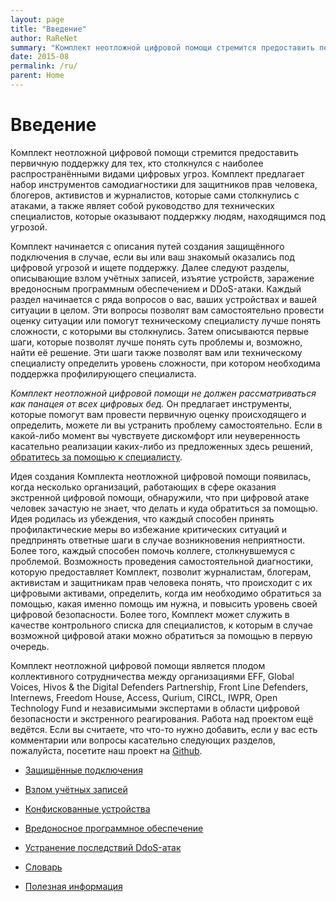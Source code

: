 ```yaml
---
layout: page
title: "Введение"
author: RaReNet
summary: "Комплект неотложной цифровой помощи стремится предоставить первичную поддержку для тех, кто столкнулся с наиболее распространёнными видами цифровых угроз. Комплект предлагает набор инструментов самодиагностики для защитников прав человека, блогеров, активистов и журналистов, которые сами столкнулись с атаками, а также являет собой руководство для технических специалистов, которые оказывают поддержку людям, находящимся под угрозой."
date: 2015-08
permalink: /ru/
parent: Home
---
```


Введение
============

Комплект неотложной цифровой помощи стремится предоставить первичную поддержку для тех, кто столкнулся с наиболее распространёнными видами цифровых угроз. Комплект предлагает набор инструментов самодиагностики для защитников прав человека, блогеров, активистов и журналистов, которые сами столкнулись с атаками, а также являет собой руководство для технических специалистов, которые оказывают поддержку людям, находящимся под угрозой.

Комплект начинается с описания путей создания защищённого подключения в случае, если вы или ваш знакомый оказались под цифровой угрозой и ищете поддержку. Далее следуют разделы, описывающие взлом учётных записей, изъятие устройств, заражение вредоносным программным обеспечением и DDoS-атаки. Каждый раздел начинается с ряда вопросов о вас, ваших устройствах и вашей ситуации в целом. Эти вопросы позволят вам самостоятельно провести оценку ситуации или помогут техническому специалисту лучше понять сложности, с которыми вы столкнулись. Затем описываются первые шаги, которые позволят лучше понять суть проблемы и, возможно, найти её решение. Эти шаги также позволят вам или техническому специалисту определить уровень сложности, при котором необходима поддержка профилирующего специалиста.

*Комплект неотложной цифровой помощи не должен рассматриваться как панацея от всех цифровых бед.* Он предлагает инструменты, которые помогут вам провести первичную оценку происходящего и определить, можете ли вы устранить проблему самостоятельно. Если в какой-либо момент вы чувствуете дискомфорт или неуверенность касательно реализации каких-либо из предложенных здесь решений, [обратитесь за помощью к специалисту](SecureCommunication.md#seeking-and-providing-remote-help).

Идея создания Комплекта неотложной цифровой помощи появилась, когда несколько организаций, работающих в сфере оказания экстренной цифровой помощи, обнаружили, что при цифровой атаке человек зачастую не знает, что делать и куда обратиться за помощью. Идея родилась из убеждения, что каждый способен принять профилактические меры во  избежание критических ситуаций и предпринять ответные шаги в случае возникновения неприятности. Более того, каждый способен помочь коллеге, столкнувшемуся с проблемой. Возможность проведения самостоятельной диагностики, которую предоставляет Комплект, позволит журналистам, блогерам, активистам и защитникам прав человека понять, что происходит с их цифровыми активами, определить, когда им необходимо обратиться за помощью, какая именно помощь им нужна, и повысить уровень своей цифровой безопасности. Более того, Комплект может служить в качестве контрольного списка для специалистов, к которым в случае возможной цифровой атаки можно обратиться за помощью в первую очередь.

Комплект неотложной цифровой помощи является плодом коллективного сотрудничества между организациями EFF, Global Voices, Hivos & the Digital Defenders Partnership, Front Line Defenders, Internews, Freedom House, Access, Qurium, CIRCL, IWPR, Open Technology Fund и независимыми экспертами в области цифровой безопасности и экстренного реагирования. Работа над проектом ещё ведётся. Если вы считаете, что что-то нужно добавить, если у вас есть комментарии или вопросы касательно следующих разделов, пожалуйста, посетите наш проект на [Github](https://github.com/RaReNet/DFAK).

* [Защищённые подключения](/ru/Защищённыеподключения/)
* [Взлом учётных записей](/ru/Взломучётныхзаписей/)
* [Конфискованные устройства](/ru/Конфискованныеустройства/)
* [Вредоносное программное обеспечение](/ru/Вредоносноепрограммноеобеспечение/)
* [Устранение последствий DdoS-атак](/ru/УстранениепоследствийDdoS-атак/)

* [Словарь](/ru/Словарь/)
* [Полезная информация](/ru/Полезнаяинформация/)

<!--
* [How to get help!](SecureCommunication_RU.md) (Read this section first on how to communicate securely with others, and *where you can get help*)
* [Has your account been hijacked?](AccountHijacking_RU.md) (Are you locked out of your account? Seeing unusual activity?)
* [Has your phone or laptop been taken from you?](DevicesSeized_RU.md) (Was it taken out of your sight at a security checkpoint? Stolen/siezed? Has it been returned?)
* [Does your computer have malware?](Malware_RU.md) (Is your computer acting suspicious?)
* [Is your website under attack?](DDoSMitigation_RU.md) (Is your site down? Has it been defaced?)

See also:
* [Glossary of terms](Glossary_RU.md)
* [Further Reading and Resources](Resources_RU.md)
-->